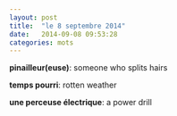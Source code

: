 ```yaml
---
layout: post
title:  "le 8 septembre 2014"
date:   2014-09-08 09:53:28
categories: mots
---
```


**pinailleur(euse)**: someone who splits hairs

**temps pourri**: rotten weather

**une perceuse électrique**: a power drill
